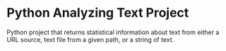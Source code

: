 # Python Analyzing Text Project
Python project that returns statistical information about text from either a URL source, text file from a given path, or a string of text.
